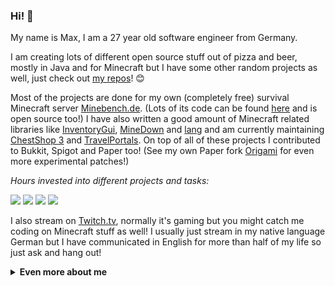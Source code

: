 ### Hi! 👋

My name is Max, I am a 27 year old software engineer from Germany.

I am creating lots of different open source stuff out of pizza and beer, mostly in Java and for Minecraft but I have some other random projects as well, just check out [my repos](https://github.com/Phoenix616?tab=repositories)! 😊

Most of the projects are done for my own (completely free) survival Minecraft server [Minebench.de](https://s.moep.tv/minebench). (Lots of its code can be found [here](https://github.com/Minebench) and is open source too!) I have also written a good amount of Minecraft related libraries like [InventoryGui](https://github.com/Phoenix616/InventoryGui), [MineDown](https://github.com/Phoenix616/MineDown) and [lang](https://github.com/Phoenix616/lang) and am currently maintaining [ChestShop 3](https://github.com/ChestShop-authors/ChestShop-3) and [TravelPortals](https://github.com/cppchriscpp/TravelPortals). On top of all of these projects I contributed to Bukkit, Spigot and Paper too! (See my own Paper fork [Origami](https://github.com/Minebench/Origami/) for even more experimental patches!)

*Hours invested into different projects and tasks:*

![](https://badges.phoenix616.dev/Minebench.svg) ![](https://badges.phoenix616.dev/SpigotStaffing.svg) ![](https://badges.phoenix616.dev/ChestShop.svg) ![](https://badges.phoenix616.dev/Server.svg)

I also stream on [Twitch.tv](https://s.moep.tv/tmtwitch), normally it's gaming but you might catch me coding on Minecraft stuff as well! I usually just stream in my native language German but I have communicated in English for more than half of my life so just ask and hang out!

<details>
  <summary><b>Even more about me</b></summary>

![Stats](https://github-readme-stats.vercel.app/api?username=Phoenix616&&show_icons=true&theme=default&count_private=true)

![Languages](https://github-readme-stats.vercel.app/api/top-langs/?username=Phoenix616&&show_icons=true&theme=default&count_private=true)

#### Stuff I like 👍
- 🦙 Llamas!
- 👥 Open Source
- 🔑 Crypto Currencies
- ⛏ Minecraft
- 🤖 Everything cyperpunk
- 🦄 My Little Pony: Friendship is Magic
- ♏️ Homestuck

#### Social stuff 👀   
- [Website](https://phoenix616.dev)
- [Keybase](https://s.moep.tv/keybase)
- [Twitter](https://s.moep.tv/twitter)
- [Twitch](https://s.moep.tv/tmtwitch)
- [YouTube](https://s.moep.tv/youtube)
- [SpigotMc](https://www.spigotmc.org/members/phoenix616.3651/)

#### Money 🤑
Development costs time and almost all my work is open source! If you too believe in the massive value of open source software and want to support me directly then I would highly appreciate that!

If you want to support me then I have setup a [page](https://tip.phoenix616.dev) which shows all the different ways. Options include [GitHub sponsors](https://github.com/sponsors/Phoenix616), Paypal, Patreon and various crypto currencies!
</details>
 
